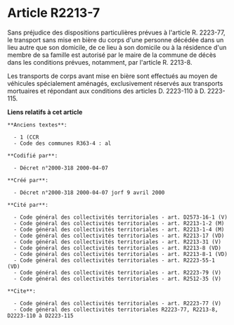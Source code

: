 # Article R2213-7

Sans préjudice des dispositions particulières prévues à l'article R. 2223-77, le transport sans mise en bière du corps d'une
personne décédée dans un lieu autre que son domicile, de ce lieu à son domicile ou à la résidence d'un membre de sa famille
est autorisé par le maire de la commune de décès dans les conditions prévues, notamment, par l'article R. 2213-8.

Les transports de corps avant mise en bière sont effectués au moyen de véhicules spécialement aménagés, exclusivement
réservés aux transports mortuaires et répondant aux conditions des articles D. 2223-110 à D. 2223-115.

**Liens relatifs à cet article**

	**Anciens textes**:

	  - 1 (CCR
	  - Code des communes R363-4 : al

	**Codifié par**:

	  - Décret n°2000-318 2000-04-07

	**Créé par**:

	  - Décret n°2000-318 2000-04-07 jorf 9 avril 2000

	**Cité par**:

	  - Code général des collectivités territoriales - art. D2573-16-1 (V)
	  - Code général des collectivités territoriales - art. R2213-1-2 (M)
	  - Code général des collectivités territoriales - art. R2213-1-4 (M)
	  - Code général des collectivités territoriales - art. R2213-17 (VD)
	  - Code général des collectivités territoriales - art. R2213-31 (V)
	  - Code général des collectivités territoriales - art. R2213-8 (VD)
	  - Code général des collectivités territoriales - art. R2213-8-1 (VD)
	  - Code général des collectivités territoriales - art. R2223-55-1 (VD)
	  - Code général des collectivités territoriales - art. R2223-79 (V)
	  - Code général des collectivités territoriales - art. R2512-35 (V)

	**Cite**:

	  - Code général des collectivités territoriales - art. R2223-77 (V)
	  - Code général des collectivités territoriales R2223-77, R2213-8, D2223-110 à D2223-115
